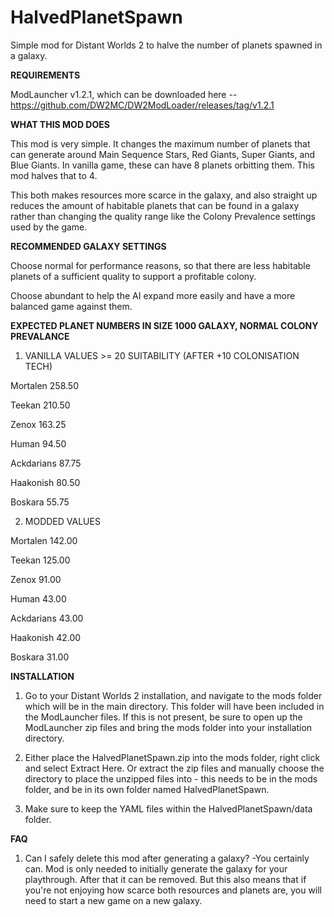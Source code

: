 # HalvedPlanetSpawn
Simple mod for Distant Worlds 2 to halve the number of planets spawned in a galaxy.

**REQUIREMENTS**

ModLauncher v1.2.1, which can be downloaded here -- https://github.com/DW2MC/DW2ModLoader/releases/tag/v1.2.1


**WHAT THIS MOD DOES**

This mod is very simple. It changes the maximum number of planets that can generate around Main Sequence Stars, Red Giants,
Super Giants, and Blue Giants. In vanilla game, these can have 8 planets orbitting them. This mod halves that to 4.

This both makes resources more scarce in the galaxy, and also straight up reduces the amount of habitable planets that can be found in a galaxy rather
than changing the quality range like the Colony Prevalence settings used by the game.


**RECOMMENDED GALAXY SETTINGS**

Choose normal for performance reasons, so that there are less habitable planets of a sufficient quality to support a profitable colony. 

Choose abundant to help the AI expand more easily and have a more balanced game against them. 


**EXPECTED PLANET NUMBERS IN SIZE 1000 GALAXY, NORMAL COLONY PREVALANCE**

1. VANILLA VALUES >= 20 SUITABILITY (AFTER +10 COLONISATION TECH)


Mortalen	258.50	

Teekan		210.50	

Zenox		163.25	

Human		94.50	

Ackdarians	87.75	

Haakonish	80.50	

Boskara		55.75	


2. MODDED VALUES

Mortalen	142.00	

Teekan		125.00	

Zenox		91.00	

Human		43.00	

Ackdarians	43.00	

Haakonish	42.00	

Boskara		31.00	



**INSTALLATION**

1. Go to your Distant Worlds 2 installation, and navigate to the mods folder which will be in the main directory. This folder
will have been included in the ModLauncher files. If this is not present, be sure to open up the ModLauncher zip files and bring the mods folder into your
installation directory.


2. Either place the HalvedPlanetSpawn.zip into the mods folder, right click and select Extract Here. Or extract the zip files and manually choose the directory
to place the unzipped files into - this needs to be in the mods folder, and be in its own folder named HalvedPlanetSpawn.

3. Make sure to keep the YAML files within the HalvedPlanetSpawn/data folder.


**FAQ**

1. Can I safely delete this mod after generating a galaxy?
   -You certainly can. Mod is only needed to initially generate the galaxy for your playthrough. After that it can be removed.
But this also means that if you're not enjoying how scarce both resources and planets are, you will need to start a new game on a new galaxy.
